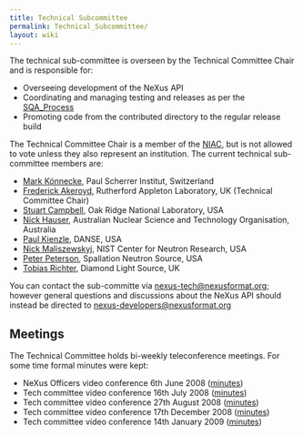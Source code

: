 ```yaml
---
title: Technical Subcommittee
permalink: Technical_Subcommittee/
layout: wiki
---
```


The technical sub-committee is overseen by the Technical Committee Chair
and is responsible for:

-   Overseeing development of the NeXus API
-   Coordinating and managing testing and releases as per the
    [SQA\_Process](SQA_Process "wikilink")
-   Promoting code from the contributed directory to the regular release
    build

The Technical Committee Chair is a member of the
[NIAC](NIAC "wikilink"), but is not allowed to vote unless they also
represent an institution. The current technical sub-committee members
are:

-   [Mark Könnecke](User%3AMark_Koennecke "wikilink"), Paul Scherrer
    Institut, Switzerland
-   [Frederick Akeroyd](User%3AFreddie_Akeroyd "wikilink"), Rutherford
    Appleton Laboratory, UK (Technical Committee Chair)
-   [Stuart Campbell](User%3AStuart_Campbell "wikilink"), Oak Ridge
    National Laboratory, USA
-   [Nick Hauser](User%3Anick "wikilink"), Australian Nuclear Science
    and Technology Organisation, Australia
-   [Paul Kienzle](User%3APaul_Kienzle "wikilink"), DANSE, USA
-   [Nick Maliszewskyj](User%3ANick_Maliszewskyj "wikilink"), NIST
    Center for Neutron Research, USA
-   [Peter Peterson](User%3APeter_Peterson "wikilink"), Spallation
    Neutron Source, USA
-   [Tobias Richter](User%3ATobias_Richter "wikilink"), Diamond Light
    Source, UK

You can contact the sub-committe via <nexus-tech@nexusformat.org>;
however general questions and discussions about the NeXus API should
instead be directed to <nexus-developers@nexusformat.org>

Meetings
--------

The Technical Committee holds bi-weekly teleconference meetings. For
some time formal minutes were kept:

-   NeXus Officers video conference 6th June 2008
    ([minutes](Media:VC_20080606.pdf "wikilink"))
-   Tech committee video conference 16th July 2008
    ([minutes](Media:VC_20080716.pdf "wikilink"))
-   Tech committee video conference 27th August 2008
    ([minutes](Media:VC_20080827.pdf "wikilink"))
-   Tech committee video conference 17th December 2008
    ([minutes](Media:VC_20081217.pdf "wikilink"))
-   Tech committee video conference 14th January 2009
    ([minutes](Media:VC_20090114.pdf "wikilink"))

